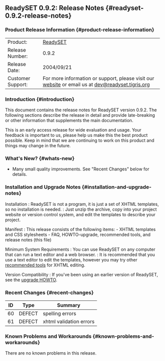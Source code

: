 ReadySET 0.9.2: Release Notes {#readyset-0.9.2-release-notes}
-----------------------------

### Product Release Information {#product-release-information}

|                   |                                                                                                                                   |
|-------------------|-----------------------------------------------------------------------------------------------------------------------------------|
| Product:          | [ReadySET](http://readyset.tigris.org/)                                                                                           |
| Release Number:   | 0.9.2                                                                                                                             |
| Release Date:     | 2004/09/21                                                                                                                        |
| Customer Support: | For more information or support, please visit our [website](http://readyset.tigris.org/) or email us at <dev@readyset.tigris.org> |

### Introduction {#introduction}

This document contains the release notes for ReadySET version 0.9.2. The
following sections describe the release in detail and provide
late-breaking or other information that supplements the main
documentation.

This is an early access release for wide evaluation and usage. Your
feedback is important to us, please help us make this the best product
possible. Keep in mind that we are continuing to work on this product
and things may change in the future.

### What's New? {#whats-new}

-   Many small quality improvements. See "Recent Changes" below
    for details.

### Installation and Upgrade Notes {#installation-and-upgrade-notes}

Installation
:   ReadySET is not a program, it is just a set of XHTML templates, so
    no installation is needed.
:   Just unzip the archive, copy into your project website or version
    control system, and edit the templates to describe your project.

Manifest
:   This release consists of the following items:
    -   XHTML templates and CSS stylesheets
    -   FAQ, HOWTO-upgrade, recommended tools, and release notes
        (this file)

Minimum System Requirements
:   You can use ReadySET on any computer that can run a text editor and
    a web browser.
:   It is recommended that you use a text editor to edit the templates,
    however you may try other [recommended
    tools](http://readyset.tigris.org/docs/recommended-tools.html) for
    XHTML editing.

Version Compatibility
:   If you've been using an earlier version of ReadySET, see the
    [upgrade HOWTO](http://readyset.tigris.org/docs/HOWTO-upgrade.html).

### Recent Changes {#recent-changes}

| ID  | Type   | Summary                 |
|-----|--------|-------------------------|
| 60  | DEFECT | spelling errors         |
| 61  | DEFECT | xhtml validation errors |

### Known Problems and Workarounds {#known-problems-and-workarounds}

There are no known problems in this release.

